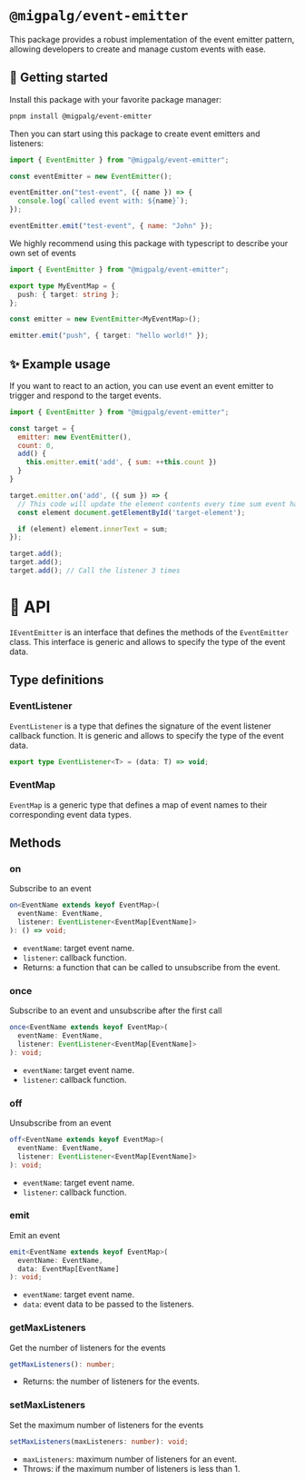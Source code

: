 # `@migpalg/event-emitter`

This package provides a robust implementation of the event emitter pattern, allowing developers to create and manage custom events with ease.

## 🚀 Getting started

Install this package with your favorite package manager:

```bash
pnpm install @migpalg/event-emitter
```

Then you can start using this package to create event emitters and listeners:

```js
import { EventEmitter } from "@migpalg/event-emitter";

const eventEmitter = new EventEmitter();

eventEmitter.on("test-event", ({ name }) => {
  console.log(`called event with: ${name}`);
});

eventEmitter.emit("test-event", { name: "John" });
```

We highly recommend using this package with typescript to describe your own set of events

```ts
import { EventEmitter } from "@migpalg/event-emitter";

export type MyEventMap = {
  push: { target: string };
};

const emitter = new EventEmitter<MyEventMap>();

emitter.emit("push", { target: "hello world!" });
```

## ✨ Example usage

If you want to react to an action, you can use event an event emitter to trigger and respond to the target events.

```js
import { EventEmitter } from "@migpalg/event-emitter";

const target = {
  emitter: new EventEmitter(),
  count: 0,
  add() {
    this.emitter.emit('add', { sum: ++this.count })
  }
}

target.emitter.on('add', ({ sum }) => {
  // This code will update the element contents every time sum event happens
  const element document.getElementById('target-element');

  if (element) element.innerText = sum;
});

target.add();
target.add();
target.add(); // Call the listener 3 times
```

# 🐓 API

`IEventEmitter` is an interface that defines the methods of the `EventEmitter` class. This interface is generic and allows to specify the type of the event data.

## Type definitions

### EventListener

`EventListener` is a type that defines the signature of the event listener callback function. It is generic and allows to specify the type of the event data.

```typescript
export type EventListener<T> = (data: T) => void;
```

### EventMap

`EventMap` is a generic type that defines a map of event names to their corresponding event data types.

## Methods

### on

Subscribe to an event

```typescript
on<EventName extends keyof EventMap>(
  eventName: EventName,
  listener: EventListener<EventMap[EventName]>
): () => void;
```

- `eventName`: target event name.
- `listener`: callback function.
- Returns: a function that can be called to unsubscribe from the event.

### once

Subscribe to an event and unsubscribe after the first call

```typescript
once<EventName extends keyof EventMap>(
  eventName: EventName,
  listener: EventListener<EventMap[EventName]>
): void;
```

- `eventName`: target event name.
- `listener`: callback function.

### off

Unsubscribe from an event

```typescript
off<EventName extends keyof EventMap>(
  eventName: EventName,
  listener: EventListener<EventMap[EventName]>
): void;
```

- `eventName`: target event name.
- `listener`: callback function.

### emit

Emit an event

```typescript
emit<EventName extends keyof EventMap>(
  eventName: EventName,
  data: EventMap[EventName]
): void;
```

- `eventName`: target event name.
- `data`: event data to be passed to the listeners.

### getMaxListeners

Get the number of listeners for the events

```typescript
getMaxListeners(): number;
```

- Returns: the number of listeners for the events.

### setMaxListeners

Set the maximum number of listeners for the events

```typescript
setMaxListeners(maxListeners: number): void;
```

- `maxListeners`: maximum number of listeners for an event.
- Throws: if the maximum number of listeners is less than 1.
